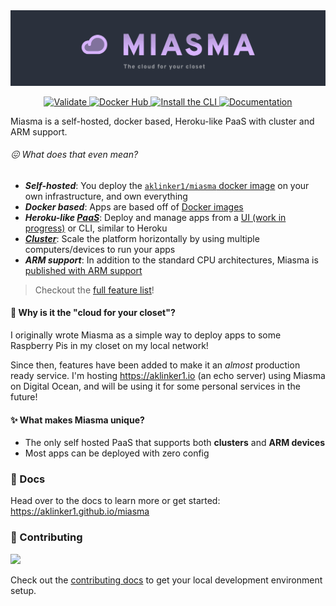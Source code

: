 <img src="./.github/assets/readme_branding.png" alt="Miasma - The cloud for your closet" height="50%">

<p align="center">
  <a href="https://github.com/aklinker1/miasma/actions/workflows/validate.yml">
    <img src="https://github.com/aklinker1/miasma/actions/workflows/validate.yml/badge.svg" alt="Validate" />
  </a>
  <a href="https://hub.docker.com/r/aklinker1/miasma">
    <img src="https://img.shields.io/badge/Docker Hub-aklinker1%2Fmiasma-success?logo=docker&logoColor=aaa" alt="Docker Hub" />
  </a>
  <a href="https://github.com/aklinker1/miasma/releases">
    <img src="https://img.shields.io/badge/CLI-Latest-success?logo=github&logoColor=aaa" alt="Install the CLI" />
  </a>
  <a href="https://aklinker1.github.io/miasma">
    <img src="https://img.shields.io/badge/Documentation-blue" alt="Documentation" />
  </a>
</p>

Miasma is a self-hosted, docker based, Heroku-like PaaS with cluster and ARM support.

###### 😖 What does that even mean?

- ***Self-hosted***: You deploy the [`aklinker1/miasma` docker image](https://hub.docker.com/r/aklinker1/miasma) on your own infrastructure, and own everything
- ***Docker based***: Apps are based off of [Docker images](https://docs.docker.com/develop/)
- ***Heroku-like [PaaS](https://en.wikipedia.org/wiki/Platform_as_a_service)***: Deploy and manage apps from a [UI (work in progress)](./.github/assets/ui.png) or CLI, similar to Heroku
- [***Cluster***](https://en.wikipedia.org/wiki/Computer_cluster): Scale the platform horizontally by using multiple computers/devices to run your apps
- ***ARM support***: In addition to the standard CPU architectures, Miasma is [published with ARM support](https://hub.docker.com/r/aklinker1/miasma/tags)

> Checkout the [full feature list](https://aklinker1.github.io/miasma/#features)!

#### 🚪 Why is it the "cloud for your closet"?

I originally wrote Miasma as a simple way to deploy apps to some Raspberry Pis in my closet on my local network!

Since then, features have been added to make it an *almost* production ready service. I'm hosting <https://aklinker1.io> (an echo server) using Miasma on Digital Ocean, and will be using it for some personal services in the future!

#### ✨ What makes Miasma unique?

- The only self hosted PaaS that supports both **clusters** and **ARM devices**
- Most apps can be deployed with zero config

### 📘 Docs

Head over to the docs to learn more or get started: <https://aklinker1.github.io/miasma>

### 👋 Contributing

<a href="https://github.com/aklinker1/miasma/graphs/contributors">
  <img src="https://contrib.rocks/image?repo=aklinker1/miasma" />
</a>

Check out the [contributing docs](https://aklinker1.github.io/miasma/docs/contributing) to get your local development environment setup.
